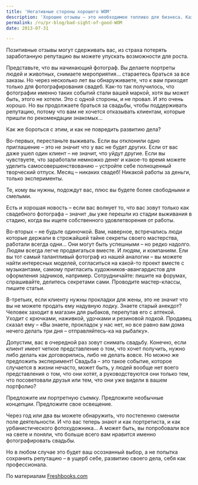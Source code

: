 ```yaml
---
title: 'Негативные стороны хорошего WOM'
description: 'Хорошие отзывы – это необходимое топливо для бизнеса. Казалось бы. Что может быть лучше, чем ситуация когда вести о вас и ваших продуктах и услугах распространяются сами собой. Казалось бы, у позитивных отзывов не может быть отрицательной стороны. Но она есть. И очень неожиданная.'
permalink: /ru/pr-blog/bad-sight-of-good-WOM
date: 2013-07-31

---
```


Позитивные отзывы могут сдерживать вас, из страха потерять заработанную репутацию вы можете упускать возможности для роста.

Представьте, что вы начинающий фотограф. Вы делаете портреты людей и животных, снимаете мероприятия… стараетесь браться за все заказы. Но через несколько лет вы обнаруживаете, что к вам приходят только для фотографирования свадеб. Как-то так получилось, что фотографии именно таких событий стали вашей маркой, хотя вы может быть, этого не хотели. Это с одной стороны, и не провал. И это очень хорошо. Но вы продолжаете браться за свадьбы, чтобы поддерживать репутацию, потому что вам не хочется отказывать клиентам, которые пришли по рекомендации знакомых…

Как же бороться с этим, и как не повредить развитию дела?

Во-первых, перестаньте выживать. Если вы отклонили одно приглашение – это не значит что у вас не будет других. Если от вас даже ушел один клиент – не значит, что уйдут другие. Если вы чувствуете, что заработали немножко денег и какое-то время можете уделить самосовершенствованию – устройте себе полноценный творческий отпуск. Месяц – никаких свадеб! Никакой работы за деньги, только эксперименты.

Те, кому вы нужны, подождут вас, плюс вы будете более свободными и смелыми.

Есть и хорошая новость – если вас волнует то, что вас  зовут только как свадебного фотографа – значит ,вы уже перешли из стадии выживания в стадию, когда вы ищете собственного удовлетворения от работы.

Во-вторых – не будьте одиночкой. Вам, наверное, встречались люди которые держали в строжайшей тайне секреты своего мастерства, работали всегда одни… Они могут быть успешными – но редко надолго. Людям всегда легче продвигаться вместе. И людям, и компаниям. Ели вы тот самый талантливый фотограф из нашей аналогии – вы можете найти интересных моделей, согласиться на какой-то проект вместе с музыкантами, самому пригласить художников-авангардистов для оформления задников, например. Сотрудничайте: пишите на форумах, спрашивайте, делитесь секретами сами. Проводите мастер-классы, пишите статьи.

В-третьих, если клиенту нужны прокладки для жены, это не значит что вы не можете продать ему надувную лодку. Знаете старый анекдот? Человек заходит в магазин для рыбаков, перепутав его с аптекой. Уходит с крючками, наживкой, удочками и резиновой лодкой. Продавец сказал ему – «Вы знаете, прокладок у нас нет, но все равно вам дома нечего делать три дня – отправляйтесь-ка на рыбалку».

Допустим, вас в очередной раз зовут снимать свадьбу. Конечно, если клиент имеет четкое представление о том,  что хочет получить, нужно либо делать как договорились, либо не делать вовсе. Но можно же предложить эксперимент! Свадьба – это такое событие, которое случается в жизни нечасто, может быть, у людей вообще нет воего представления о том, что они хотят, а руководствуются они только тем, что посоветовали друзья или тем, что они уже видели в вашем портфолио?

Предложите им портретную съемку. Предложите необычные концепции. Предложите свое освещение.

Через год или два вы можете обнаружить, что постепенно сменили поле деятельности. И что вас теперь знают и как портретиста, и как урбанистического фотохудожника… А может быть, вы попробовали все на свете и поняли, что больше всего вам нравится именно фотографировать свадьбы.

Но в любом случае это будет ваш осознанный выбор, а не попытка сохранить репутацию – в ущерб себе, развитию своего дела, себя как профессионала.

По материалам <a href="http://www.freshbooks.com/blog/2013/08/01/word-of-mouth/">Freshbooks.com</a>

